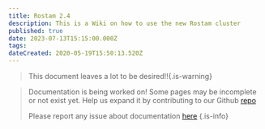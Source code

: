 ```yaml
---
title: Rostam 2.4
description: This is a Wiki on how to use the new Rostam cluster
published: true
date: 2023-07-13T15:15:00.000Z
tags:
dateCreated: 2020-05-19T15:50:13.520Z
---
```


> This document leaves a lot to be desired!!{.is-warning}

> Documentation is being worked on! Some pages may be incomplete or not exist yet. Help us expand it by contributing to our Github [repo](https://github.com/STEllAR-GROUP/rostam-docs)
>
> Please report any issue about documentation [here](https://github.com/STEllAR-GROUP/rostam-docs/issues)
{.is-info}
